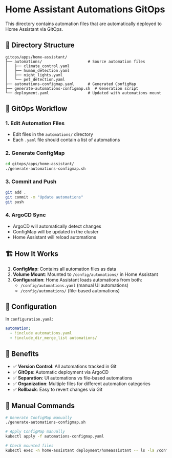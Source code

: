 # Home Assistant Automations GitOps

This directory contains automation files that are automatically deployed to Home Assistant via GitOps.

## 📁 Directory Structure

```
gitops/apps/home-assistant/
├── automations/                    # Source automation files
│   ├── climate_control.yaml
│   ├── human_detection.yaml
│   ├── night_lights.yaml
│   └── pet_detection.yaml
├── automations-configmap.yaml      # Generated ConfigMap
├── generate-automations-configmap.sh  # Generation script
└── deployment.yaml                 # Updated with automations mount
```

## 🔄 GitOps Workflow

### 1. **Edit Automation Files**
- Edit files in the `automations/` directory
- Each `.yaml` file should contain a list of automations

### 2. **Generate ConfigMap**
```bash
cd gitops/apps/home-assistant/
./generate-automations-configmap.sh
```

### 3. **Commit and Push**
```bash
git add .
git commit -m "Update automations"
git push
```

### 4. **ArgoCD Sync**
- ArgoCD will automatically detect changes
- ConfigMap will be updated in the cluster
- Home Assistant will reload automations

## 🏗️ How It Works

1. **ConfigMap**: Contains all automation files as data
2. **Volume Mount**: Mounted to `/config/automations/` in Home Assistant
3. **Configuration**: Home Assistant loads automations from both:
   - `/config/automations.yaml` (manual UI automations)
   - `/config/automations/` (file-based automations)

## 📝 Configuration

In `configuration.yaml`:
```yaml
automation:
  - !include automations.yaml
  - !include_dir_merge_list automations/
```

## 🚀 Benefits

- ✅ **Version Control**: All automations tracked in Git
- ✅ **GitOps**: Automatic deployment via ArgoCD
- ✅ **Separation**: UI automations vs file-based automations
- ✅ **Organization**: Multiple files for different automation categories
- ✅ **Rollback**: Easy to revert changes via Git

## 🔧 Manual Commands

```bash
# Generate ConfigMap manually
./generate-automations-configmap.sh

# Apply ConfigMap manually
kubectl apply -f automations-configmap.yaml

# Check mounted files
kubectl exec -n home-assistant deployment/homeassistant -- ls -la /config/automations/
```
